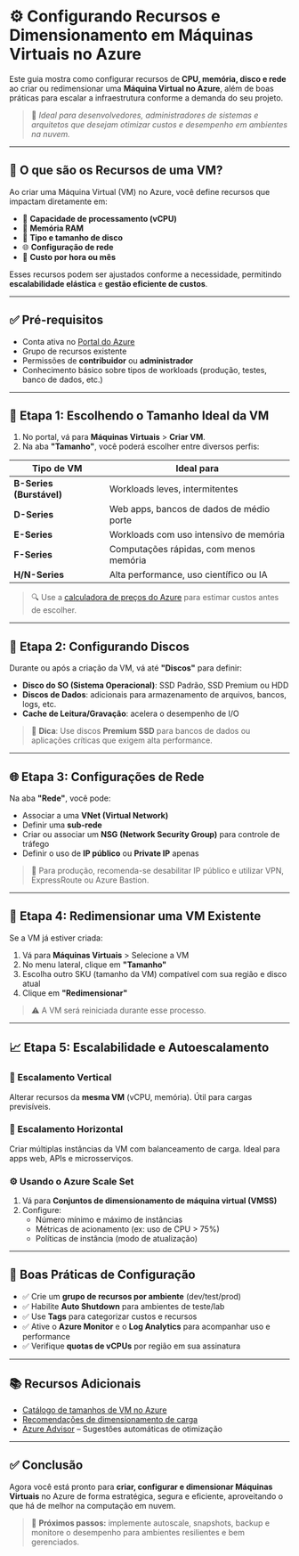 # ⚙️ Configurando Recursos e Dimensionamento em Máquinas Virtuais no Azure

Este guia mostra como configurar recursos de **CPU, memória, disco e rede** ao criar ou redimensionar uma **Máquina Virtual no Azure**, além de boas práticas para escalar a infraestrutura conforme a demanda do seu projeto.

> 📌 *Ideal para desenvolvedores, administradores de sistemas e arquitetos que desejam otimizar custos e desempenho em ambientes na nuvem.*

---

## 🧾 O que são os Recursos de uma VM?

Ao criar uma Máquina Virtual (VM) no Azure, você define recursos que impactam diretamente em:

- 🧠 **Capacidade de processamento (vCPU)**
- 💾 **Memória RAM**
- 📀 **Tipo e tamanho de disco**
- 🌐 **Configuração de rede**
- 💸 **Custo por hora ou mês**

Esses recursos podem ser ajustados conforme a necessidade, permitindo **escalabilidade elástica** e **gestão eficiente de custos**.

---

## ✅ Pré-requisitos

- Conta ativa no [Portal do Azure](https://portal.azure.com)
- Grupo de recursos existente
- Permissões de **contribuidor** ou **administrador**
- Conhecimento básico sobre tipos de workloads (produção, testes, banco de dados, etc.)

---

## 🚀 Etapa 1: Escolhendo o Tamanho Ideal da VM

1. No portal, vá para **Máquinas Virtuais** > **Criar VM**.
2. Na aba **"Tamanho"**, você poderá escolher entre diversos perfis:

| Tipo de VM         | Ideal para                           |
|--------------------|---------------------------------------|
| **B-Series (Burstável)** | Workloads leves, intermitentes      |
| **D-Series**        | Web apps, bancos de dados de médio porte |
| **E-Series**        | Workloads com uso intensivo de memória |
| **F-Series**        | Computações rápidas, com menos memória |
| **H/N-Series**      | Alta performance, uso científico ou IA |

> 🔍 Use a [calculadora de preços do Azure](https://azure.microsoft.com/en-us/pricing/calculator/) para estimar custos antes de escolher.

---

## 💾 Etapa 2: Configurando Discos

Durante ou após a criação da VM, vá até **"Discos"** para definir:

- **Disco do SO (Sistema Operacional)**: SSD Padrão, SSD Premium ou HDD
- **Discos de Dados**: adicionais para armazenamento de arquivos, bancos, logs, etc.
- **Cache de Leitura/Gravação**: acelera o desempenho de I/O

> 🧠 **Dica**: Use discos **Premium SSD** para bancos de dados ou aplicações críticas que exigem alta performance.

---

## 🌐 Etapa 3: Configurações de Rede

Na aba **"Rede"**, você pode:

- Associar a uma **VNet (Virtual Network)**
- Definir uma **sub-rede**
- Criar ou associar um **NSG (Network Security Group)** para controle de tráfego
- Definir o uso de **IP público** ou **Private IP** apenas

> 🔐 Para produção, recomenda-se desabilitar IP público e utilizar VPN, ExpressRoute ou Azure Bastion.

---

## 🔄 Etapa 4: Redimensionar uma VM Existente

Se a VM já estiver criada:

1. Vá para **Máquinas Virtuais** > Selecione a VM
2. No menu lateral, clique em **"Tamanho"**
3. Escolha outro SKU (tamanho da VM) compatível com sua região e disco atual
4. Clique em **"Redimensionar"**

> ⚠️ A VM será reiniciada durante esse processo.

---

## 📈 Etapa 5: Escalabilidade e Autoescalamento

### 🔹 Escalamento Vertical

Alterar recursos da **mesma VM** (vCPU, memória). Útil para cargas previsíveis.

### 🔸 Escalamento Horizontal

Criar múltiplas instâncias da VM com balanceamento de carga. Ideal para apps web, APIs e microsserviços.

### ⚙️ Usando o Azure Scale Set

1. Vá para **Conjuntos de dimensionamento de máquina virtual (VMSS)**
2. Configure:
   - Número mínimo e máximo de instâncias
   - Métricas de acionamento (ex: uso de CPU > 75%)
   - Políticas de instância (modo de atualização)

---

## 🔐 Boas Práticas de Configuração

- ✅ Crie um **grupo de recursos por ambiente** (dev/test/prod)
- ✅ Habilite **Auto Shutdown** para ambientes de teste/lab
- ✅ Use **Tags** para categorizar custos e recursos
- ✅ Ative o **Azure Monitor** e o **Log Analytics** para acompanhar uso e performance
- ✅ Verifique **quotas de vCPUs** por região em sua assinatura

---

## 📚 Recursos Adicionais

- [Catálogo de tamanhos de VM no Azure](https://learn.microsoft.com/azure/virtual-machines/sizes)
- [Recomendações de dimensionamento de carga](https://learn.microsoft.com/azure/architecture/best-practices/compute)
- [Azure Advisor](https://learn.microsoft.com/azure/advisor/) – Sugestões automáticas de otimização

---

## ✅ Conclusão

Agora você está pronto para **criar, configurar e dimensionar Máquinas Virtuais** no Azure de forma estratégica, segura e eficiente, aproveitando o que há de melhor na computação em nuvem.

> 🎯 **Próximos passos:** implemente autoscale, snapshots, backup e monitore o desempenho para ambientes resilientes e bem gerenciados.
